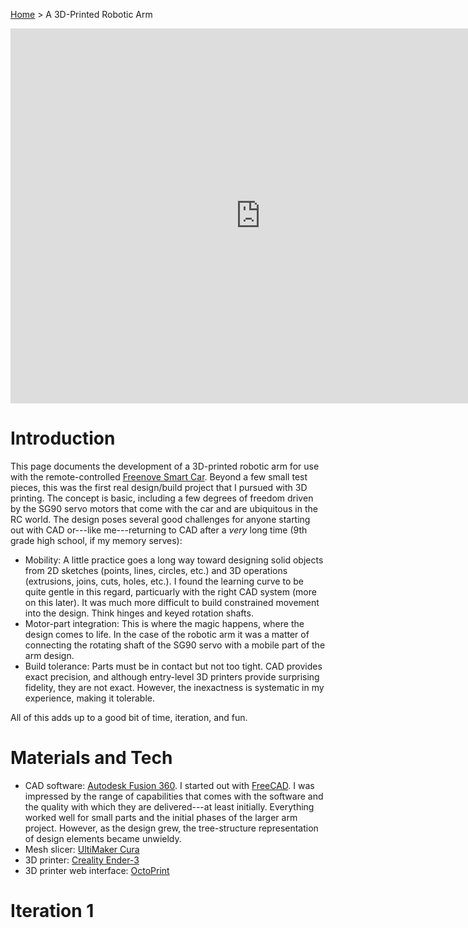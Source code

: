 [Home](index.md) > A 3D-Printed Robotic Arm 

<iframe src="https://gmail3021534.autodesk360.com/shares/public/SH35dfcQT936092f0e4344f64dd3dcf58a6f?mode=embed" width="800" height="600" allowfullscreen="true" webkitallowfullscreen="true" mozallowfullscreen="true"  frameborder="0"></iframe>

# Introduction

This page documents the development of a 3D-printed robotic arm for use with the remote-controlled 
[Freenove Smart Car](smart-car.md). Beyond a few small test pieces, this was the first real design/build project that I
pursued with 3D printing. The concept is basic, including a few degrees of freedom driven by the SG90 servo motors that 
come with the car and are ubiquitous in the RC world. The design poses several good challenges for anyone starting out
with CAD or---like me---returning to CAD after a _very_ long time (9th grade high school, if my memory serves):

* Mobility:  A little practice goes a long way toward designing solid objects from 2D sketches (points, lines, circles,
etc.) and 3D operations (extrusions, joins, cuts, holes, etc.). I found the learning curve to be quite gentle in this 
regard, particuarly with the right CAD system (more on this later). It was much more difficult to build constrained 
movement into the design. Think hinges and keyed rotation shafts.
* Motor-part integration:  This is where the magic happens, where the design comes to life. In the case of the robotic
arm it was a matter of connecting the rotating shaft of the SG90 servo with a mobile part of the arm design.
* Build tolerance:  Parts must be in contact but not too tight. CAD provides exact precision, and although entry-level 
3D printers provide surprising fidelity, they are not exact. However, the inexactness is systematic in my experience, 
making it tolerable.

All of this adds up to a good bit of time, iteration, and fun.  

# Materials and Tech

* CAD software:  [Autodesk Fusion 360](https://www.autodesk.com/products/fusion-360/personal). I started out with 
[FreeCAD](https://www.freecadweb.org/). I was impressed by the range of capabilities that comes with the software and
the quality with which they are delivered---at least initially. Everything worked well for small parts and the initial
phases of the larger arm project. However, as the design grew, the tree-structure representation of design elements 
became unwieldy. 
* Mesh slicer:  [UltiMaker Cura](https://ultimaker.com/software/ultimaker-cura)
* 3D printer:  [Creality Ender-3](https://www.creality.com/products/ender-3-3d-printer)
* 3D printer web interface:  [OctoPrint](https://octoprint.org)

# Iteration 1
